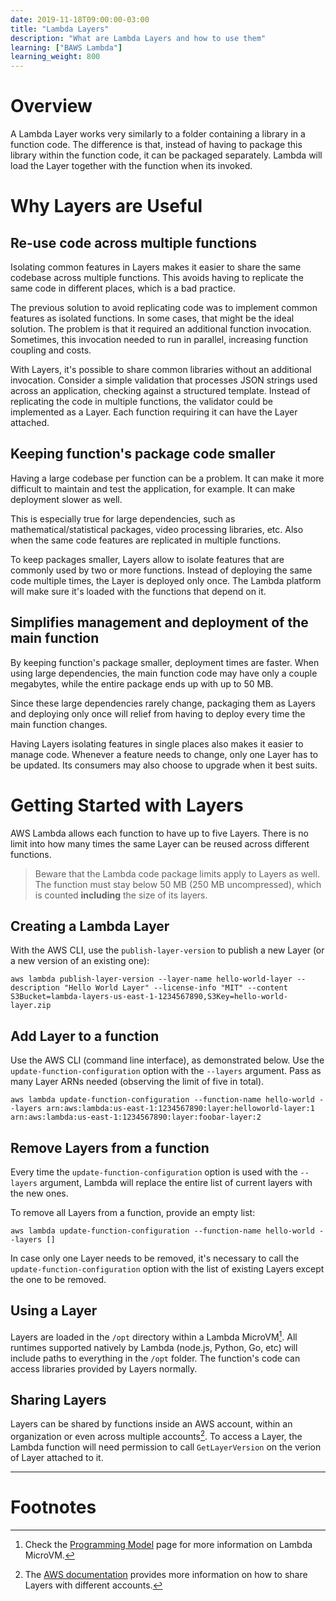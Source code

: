 ```yaml
---
date: 2019-11-18T09:00:00-03:00
title: "Lambda Layers"
description: "What are Lambda Layers and how to use them"
learning: ["BAWS Lambda"]
learning_weight: 800
---
```


# Overview

A Lambda Layer works very similarly to a folder containing a library in a function code. The difference is that, instead of having to package this library within the function code, it can be packaged separately. Lambda will load the Layer together with the function when its invoked.

# Why Layers are Useful

## Re-use code across multiple functions

Isolating common features in Layers makes it easier to share the same codebase across multiple functions. This avoids having to replicate the same code in different places, which is a bad practice.

The previous solution to avoid replicating code was to implement common features as isolated functions. In some cases, that might be the ideal solution. The problem is that it required an additional function invocation. Sometimes, this invocation needed to run in parallel, increasing function coupling and costs.

With Layers, it's possible to share common libraries without an additional invocation. Consider a simple validation that processes JSON strings used across an application, checking against a structured template. Instead of replicating the code in multiple functions, the validator could be implemented as a Layer. Each function requiring it can have the Layer attached.

## Keeping function's package code smaller

Having a large codebase per function can be a problem. It can make it more difficult to maintain and test the application, for example. It can make deployment slower as well.

This is especially true for large dependencies, such as mathematical/statistical packages, video processing libraries, etc. Also when the same code features are replicated in multiple functions.

To keep packages smaller, Layers allow to isolate features that are commonly used by two or more functions. Instead of deploying the same code multiple times, the Layer is deployed only once. The Lambda platform will make sure it's loaded with the functions that depend on it.

## Simplifies management and deployment of the main function

By keeping function's package smaller, deployment times are faster. When using large dependencies, the main function code may have only a couple megabytes, while the entire package ends up with up to 50 MB.

Since these large dependencies rarely change, packaging them as Layers and deploying only once will relief from having to deploy every time the main function changes.

Having Layers isolating features in single places also makes it easier to manage code. Whenever a feature needs to change, only one Layer has to be updated. Its consumers may also choose to upgrade when it best suits.

# Getting Started with Layers

AWS Lambda allows each function to have up to five Layers. There is no limit into how many times the same Layer can be reused across different functions.

> Beware that the Lambda code package limits apply to Layers as well. The function must stay below 50 MB (250 MB uncompressed), which is counted **including** the size of its layers.

## Creating a Lambda Layer

With the AWS CLI, use the `publish-layer-version` to publish a new Layer (or a new version of an existing one):

```shell
aws lambda publish-layer-version --layer-name hello-world-layer --description "Hello World Layer" --license-info "MIT" --content S3Bucket=lambda-layers-us-east-1-1234567890,S3Key=hello-world-layer.zip
```

## Add Layer to a function

Use the AWS CLI (command line interface), as demonstrated below. Use the `update-function-configuration` option with the `--layers` argument. Pass as many Layer ARNs needed (observing the limit of five in total).

```shell
aws lambda update-function-configuration --function-name hello-world --layers arn:aws:lambda:us-east-1:1234567890:layer:helloworld-layer:1 arn:aws:lambda:us-east-1:1234567890:layer:foobar-layer:2
```

## Remove Layers from a function

Every time the `update-function-configuration` option is used with the `--layers` argument, Lambda will replace the entire list of current layers with the new ones.

To remove all Layers from a function, provide an empty list:

```shell
aws lambda update-function-configuration --function-name hello-world --layers []
```

In case only one Layer needs to be removed, it's necessary to call the `update-function-configuration` option with the list of existing Layers except the one to be removed.

## Using a Layer

Layers are loaded in the `/opt` directory within a Lambda MicroVM[^1]. All runtimes supported natively by Lambda (node.js, Python, Go, etc) will include paths to everything in the `/opt` folder. The function's code can access libraries provided by Layers normally.

## Sharing Layers

Layers can be shared by functions inside an AWS account, within an organization or even across multiple accounts[^2]. To access a Layer, the Lambda function will need permission to call `GetLayerVersion` on the verion of Layer attached to it.

---

# Footnotes

[^1]:
     Check the [Programming Model](/knowledge-base/lambda/programming-model/#lLambda-vVirtualization-technology) page for more information on Lambda MicroVM.

[^2]:
     The [AWS documentation](https://docs.aws.amazon.com/lambda/latest/dg/access-control-resource-based.html#permissions-resource-xaccountlayer) provides more information on how to share Layers with different accounts.
